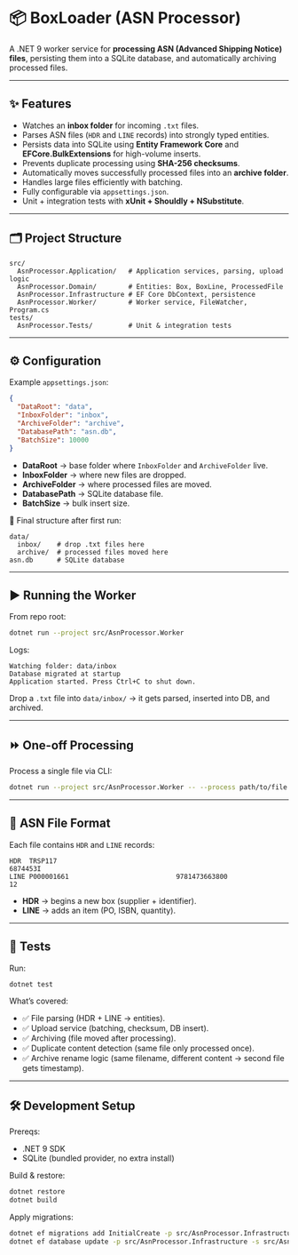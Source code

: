 # 📦 BoxLoader (ASN Processor)

A .NET 9 worker service for **processing ASN (Advanced Shipping Notice) files**, persisting them into a SQLite database, and automatically archiving processed files.

---

## ✨ Features

* Watches an **inbox folder** for incoming `.txt` files.
* Parses ASN files (`HDR` and `LINE` records) into strongly typed entities.
* Persists data into SQLite using **Entity Framework Core** and **EFCore.BulkExtensions** for high-volume inserts.
* Prevents duplicate processing using **SHA-256 checksums**.
* Automatically moves successfully processed files into an **archive folder**.
* Handles large files efficiently with batching.
* Fully configurable via `appsettings.json`.
* Unit + integration tests with **xUnit + Shouldly + NSubstitute**.

---

## 🗂 Project Structure

```
src/
  AsnProcessor.Application/   # Application services, parsing, upload logic
  AsnProcessor.Domain/        # Entities: Box, BoxLine, ProcessedFile
  AsnProcessor.Infrastructure # EF Core DbContext, persistence
  AsnProcessor.Worker/        # Worker service, FileWatcher, Program.cs
tests/
  AsnProcessor.Tests/         # Unit & integration tests
```

---

## ⚙️ Configuration

Example `appsettings.json`:

```json
{
  "DataRoot": "data",
  "InboxFolder": "inbox",
  "ArchiveFolder": "archive",
  "DatabasePath": "asn.db",
  "BatchSize": 10000
}
```

* **DataRoot** → base folder where `InboxFolder` and `ArchiveFolder` live.
* **InboxFolder** → where new files are dropped.
* **ArchiveFolder** → where processed files are moved.
* **DatabasePath** → SQLite database file.
* **BatchSize** → bulk insert size.

📂 Final structure after first run:

```
data/
  inbox/    # drop .txt files here
  archive/  # processed files moved here
asn.db      # SQLite database
```

---

## ▶️ Running the Worker

From repo root:

```bash
dotnet run --project src/AsnProcessor.Worker
```

Logs:

```
Watching folder: data/inbox
Database migrated at startup
Application started. Press Ctrl+C to shut down.
```

Drop a `.txt` file into `data/inbox/` → it gets parsed, inserted into DB, and archived.

---

## ⏩ One-off Processing

Process a single file via CLI:

```bash
dotnet run --project src/AsnProcessor.Worker -- --process path/to/file.txt
```

---

## 📄 ASN File Format

Each file contains `HDR` and `LINE` records:

```
HDR  TRSP117                                                                                     6874453I
LINE P000001661                           9781473663800                     12
```

* **HDR** → begins a new box (supplier + identifier).
* **LINE** → adds an item (PO, ISBN, quantity).

---

## 🧪 Tests

Run:

```bash
dotnet test
```

What’s covered:

* ✅ File parsing (HDR + LINE → entities).
* ✅ Upload service (batching, checksum, DB insert).
* ✅ Archiving (file moved after processing).
* ✅ Duplicate content detection (same file only processed once).
* ✅ Archive rename logic (same filename, different content → second file gets timestamp).

---

## 🛠 Development Setup

Prereqs:

* .NET 9 SDK
* SQLite (bundled provider, no extra install)

Build & restore:

```bash
dotnet restore
dotnet build
```

Apply migrations:

```bash
dotnet ef migrations add InitialCreate -p src/AsnProcessor.Infrastructure -s src/AsnProcessor.Worker
dotnet ef database update -p src/AsnProcessor.Infrastructure -s src/AsnProcessor.Worker
```
